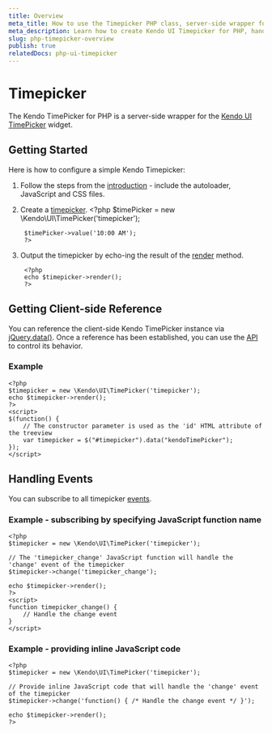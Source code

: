 ```yaml
---
title: Overview
meta_title: How to use the Timepicker PHP class, server-side wrapper for Kendo UI Timepicker widget
meta_description: Learn how to create Kendo UI Timepicker for PHP, handle Kendo UI Timepicker Events, access an existing Timepicker.
slug: php-timepicker-overview
publish: true
relatedDocs: php-ui-timepicker
---
```


# Timepicker

The Kendo TimePicker for PHP is a server-side wrapper for the [Kendo UI TimePicker](http://docs.kendoui.com/api/web/timepicker) widget.

## Getting Started

Here is how to configure a simple Kendo Timepicker:

1. Follow the steps from the [introduction](/getting-started/using-kendo-with/php/introduction) - include the autoloader, JavaScript and CSS files.
2. Create a [timepicker](/api/wrappers/php/Kendo/UI/TimePicker).
        <?php
        $timePicker = new \Kendo\UI\TimePicker('timepicker');

        $timePicker->value('10:00 AM');
        ?>
3. Output the timepicker by echo-ing the result of the [render](/api/wrappers/php/Kendo/UI/Widget#render) method.

        <?php
        echo $timepicker->render();
        ?>

## Getting Client-side Reference

You can reference the client-side Kendo TimePicker instance via [jQuery.data()](http://api.jquery.com/jQuery.data/).
Once a reference has been established, you can use the [API](/api/web/timepicker#methods) to control its behavior.

### Example

    <?php
    $timepicker = new \Kendo\UI\TimePicker('timepicker');
    echo $timepicker->render();
    ?>
    <script>
    $(function() {
        // The constructor parameter is used as the 'id' HTML attribute of the treeview
        var timepicker = $("#timepicker").data("kendoTimePicker");
    });
    </script>

## Handling Events

You can subscribe to all timepicker [events](/api/web/timepicker#events).

### Example - subscribing by specifying JavaScript function name

    <?php
    $timepicker = new \Kendo\UI\TimePicker('timepicker');

    // The 'timepicker_change' JavaScript function will handle the 'change' event of the timepicker
    $timepicker->change('timepicker_change');

    echo $timepicker->render();
    ?>
    <script>
    function timepicker_change() {
        // Handle the change event
    }
    </script>

### Example - providing inline JavaScript code

    <?php
    $timepicker = new \Kendo\UI\TimePicker('timepicker');

    // Provide inline JavaScript code that will handle the 'change' event of the timepicker
    $timepicker->change('function() { /* Handle the change event */ }');

    echo $timepicker->render();
    ?>
